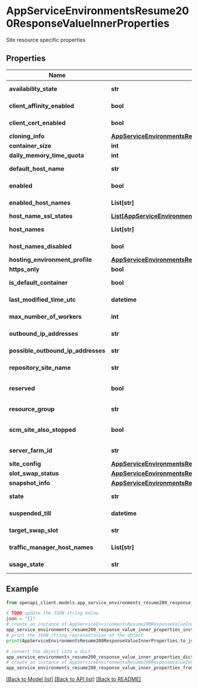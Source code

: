 # AppServiceEnvironmentsResume200ResponseValueInnerProperties

Site resource specific properties

## Properties

Name | Type | Description | Notes
------------ | ------------- | ------------- | -------------
**availability_state** | **str** | Management information availability state for the app. | [optional] [readonly] 
**client_affinity_enabled** | **bool** | &lt;code&gt;true&lt;/code&gt; to enable client affinity; &lt;code&gt;false&lt;/code&gt; to stop sending session affinity cookies, which route client requests in the same session to the same instance. Default is &lt;code&gt;true&lt;/code&gt;. | [optional] 
**client_cert_enabled** | **bool** | &lt;code&gt;true&lt;/code&gt; to enable client certificate authentication (TLS mutual authentication); otherwise, &lt;code&gt;false&lt;/code&gt;. Default is &lt;code&gt;false&lt;/code&gt;. | [optional] 
**cloning_info** | [**AppServiceEnvironmentsResume200ResponseValueInnerPropertiesCloningInfo**](AppServiceEnvironmentsResume200ResponseValueInnerPropertiesCloningInfo.md) |  | [optional] 
**container_size** | **int** | Size of the function container. | [optional] 
**daily_memory_time_quota** | **int** | Maximum allowed daily memory-time quota (applicable on dynamic apps only). | [optional] 
**default_host_name** | **str** | Default hostname of the app. Read-only. | [optional] [readonly] 
**enabled** | **bool** | &lt;code&gt;true&lt;/code&gt; if the app is enabled; otherwise, &lt;code&gt;false&lt;/code&gt;. Setting this value to false disables the app (takes the app offline). | [optional] 
**enabled_host_names** | **List[str]** | Enabled hostnames for the app.Hostnames need to be assigned (see HostNames) AND enabled. Otherwise, the app is not served on those hostnames. | [optional] [readonly] 
**host_name_ssl_states** | [**List[AppServiceEnvironmentsResume200ResponseValueInnerPropertiesHostNameSslStatesInner]**](AppServiceEnvironmentsResume200ResponseValueInnerPropertiesHostNameSslStatesInner.md) | Hostname SSL states are used to manage the SSL bindings for app&#39;s hostnames. | [optional] 
**host_names** | **List[str]** | Hostnames associated with the app. | [optional] [readonly] 
**host_names_disabled** | **bool** | &lt;code&gt;true&lt;/code&gt; to disable the public hostnames of the app; otherwise, &lt;code&gt;false&lt;/code&gt;.  If &lt;code&gt;true&lt;/code&gt;, the app is only accessible via API management process. | [optional] 
**hosting_environment_profile** | [**AppServiceEnvironmentsResume200ResponseValueInnerPropertiesHostingEnvironmentProfile**](AppServiceEnvironmentsResume200ResponseValueInnerPropertiesHostingEnvironmentProfile.md) |  | [optional] 
**https_only** | **bool** | HttpsOnly: configures a web site to accept only https requests. Issues redirect for http requests | [optional] 
**is_default_container** | **bool** | &lt;code&gt;true&lt;/code&gt; if the app is a default container; otherwise, &lt;code&gt;false&lt;/code&gt;. | [optional] [readonly] 
**last_modified_time_utc** | **datetime** | Last time the app was modified, in UTC. Read-only. | [optional] [readonly] 
**max_number_of_workers** | **int** | Maximum number of workers. This only applies to Functions container. | [optional] [readonly] 
**outbound_ip_addresses** | **str** | List of IP addresses that the app uses for outbound connections (e.g. database access). Includes VIPs from tenants that site can be hosted with current settings. Read-only. | [optional] [readonly] 
**possible_outbound_ip_addresses** | **str** | List of IP addresses that the app uses for outbound connections (e.g. database access). Includes VIPs from all tenants. Read-only. | [optional] [readonly] 
**repository_site_name** | **str** | Name of the repository site. | [optional] [readonly] 
**reserved** | **bool** | &lt;code&gt;true&lt;/code&gt; if reserved; otherwise, &lt;code&gt;false&lt;/code&gt;. | [optional] [default to False]
**resource_group** | **str** | Name of the resource group the app belongs to. Read-only. | [optional] [readonly] 
**scm_site_also_stopped** | **bool** | &lt;code&gt;true&lt;/code&gt; to stop SCM (KUDU) site when the app is stopped; otherwise, &lt;code&gt;false&lt;/code&gt;. The default is &lt;code&gt;false&lt;/code&gt;. | [optional] [default to False]
**server_farm_id** | **str** | Resource ID of the associated App Service plan, formatted as: \&quot;/subscriptions/{subscriptionID}/resourceGroups/{groupName}/providers/Microsoft.Web/serverfarms/{appServicePlanName}\&quot;. | [optional] 
**site_config** | [**AppServiceEnvironmentsResume200ResponseValueInnerPropertiesSiteConfig**](AppServiceEnvironmentsResume200ResponseValueInnerPropertiesSiteConfig.md) |  | [optional] 
**slot_swap_status** | [**AppServiceEnvironmentsResume200ResponseValueInnerPropertiesSlotSwapStatus**](AppServiceEnvironmentsResume200ResponseValueInnerPropertiesSlotSwapStatus.md) |  | [optional] 
**snapshot_info** | [**AppServiceEnvironmentsResume200ResponseValueInnerPropertiesSnapshotInfo**](AppServiceEnvironmentsResume200ResponseValueInnerPropertiesSnapshotInfo.md) |  | [optional] 
**state** | **str** | Current state of the app. | [optional] [readonly] 
**suspended_till** | **datetime** | App suspended till in case memory-time quota is exceeded. | [optional] [readonly] 
**target_swap_slot** | **str** | Specifies which deployment slot this app will swap into. Read-only. | [optional] [readonly] 
**traffic_manager_host_names** | **List[str]** | Azure Traffic Manager hostnames associated with the app. Read-only. | [optional] [readonly] 
**usage_state** | **str** | State indicating whether the app has exceeded its quota usage. Read-only. | [optional] [readonly] 

## Example

```python
from openapi_client.models.app_service_environments_resume200_response_value_inner_properties import AppServiceEnvironmentsResume200ResponseValueInnerProperties

# TODO update the JSON string below
json = "{}"
# create an instance of AppServiceEnvironmentsResume200ResponseValueInnerProperties from a JSON string
app_service_environments_resume200_response_value_inner_properties_instance = AppServiceEnvironmentsResume200ResponseValueInnerProperties.from_json(json)
# print the JSON string representation of the object
print(AppServiceEnvironmentsResume200ResponseValueInnerProperties.to_json())

# convert the object into a dict
app_service_environments_resume200_response_value_inner_properties_dict = app_service_environments_resume200_response_value_inner_properties_instance.to_dict()
# create an instance of AppServiceEnvironmentsResume200ResponseValueInnerProperties from a dict
app_service_environments_resume200_response_value_inner_properties_from_dict = AppServiceEnvironmentsResume200ResponseValueInnerProperties.from_dict(app_service_environments_resume200_response_value_inner_properties_dict)
```
[[Back to Model list]](../README.md#documentation-for-models) [[Back to API list]](../README.md#documentation-for-api-endpoints) [[Back to README]](../README.md)


